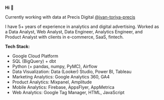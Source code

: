 **Hi** 👋

Currently working with data at Precis Digital [@ivan-toriya-precis](https://github.com/ivan-toriya-precis)

I have 5+ years of experience in analytics and digital advertising. Worked as a Data Analyst, Web Analyst, Data Engineer, Analytics Engineer, and Product Analyst with clients in e-commerce, SaaS, fintech.

**Tech Stack:**

* Google Cloud Platform
* SQL (BigQuery) + dbt
* Python (+ pandas, numpy, PyMC), Airflow
* Data Visualization: Data (Looker) Studio, Power BI, Tableau
* Marketing Analytics: Google Analytics 360, GA4
* Product Analytics: Mixpanel, Amplitude
* Mobile Analytics: Firebase, AppsFlyer, AppMetrica
* Web Analytics: Google Tag Manager, HTML, JavaScript
